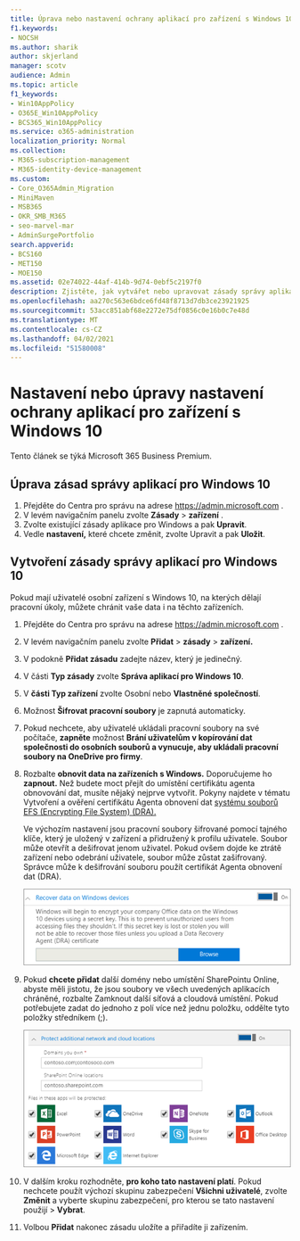 ```yaml
---
title: Úprava nebo nastavení ochrany aplikací pro zařízení s Windows 10
f1.keywords:
- NOCSH
ms.author: sharik
author: skjerland
manager: scotv
audience: Admin
ms.topic: article
f1_keywords:
- Win10AppPolicy
- O365E_Win10AppPolicy
- BCS365_Win10AppPolicy
ms.service: o365-administration
localization_priority: Normal
ms.collection:
- M365-subscription-management
- M365-identity-device-management
ms.custom:
- Core_O365Admin_Migration
- MiniMaven
- MSB365
- OKR_SMB_M365
- seo-marvel-mar
- AdminSurgePortfolio
search.appverid:
- BCS160
- MET150
- MOE150
ms.assetid: 02e74022-44af-414b-9d74-0ebf5c2197f0
description: Zjistěte, jak vytvářet nebo upravovat zásady správy aplikací a chránit pracovní soubory na osobních zařízeních s Windows 10 vašich uživatelů.
ms.openlocfilehash: aa270c563e6bdce6fd48f8713d7db3ce23921925
ms.sourcegitcommit: 53acc851abf68e2272e75df0856c0e16b0c7e48d
ms.translationtype: MT
ms.contentlocale: cs-CZ
ms.lasthandoff: 04/02/2021
ms.locfileid: "51580008"
---
```

# <a name="set-or-edit-application-protection-settings-for-windows-10-devices"></a>Nastavení nebo úpravy nastavení ochrany aplikací pro zařízení s Windows 10

Tento článek se týká Microsoft 365 Business Premium.

## <a name="edit-an-app-management-policy-for-windows-10"></a>Úprava zásad správy aplikací pro Windows 10

1. Přejděte do Centra pro správu na adrese <a href="https://go.microsoft.com/fwlink/p/?linkid=837890" target="_blank">https://admin.microsoft.com</a> .     
2. V levém navigačním panelu zvolte **Zásady** \> **zařízení** .
1. Zvolte existující zásady aplikace pro Windows a pak **Upravit**.
1. Vedle **nastavení,** které chcete změnit, zvolte Upravit a pak **Uložit**.

## <a name="create-an-app-management-policy-for-windows-10"></a>Vytvoření zásady správy aplikací pro Windows 10

Pokud mají uživatelé osobní zařízení s Windows 10, na kterých dělají pracovní úkoly, můžete chránit vaše data i na těchto zařízeních.
  
1. Přejděte do Centra pro správu na adrese <a href="https://go.microsoft.com/fwlink/p/?linkid=837890" target="_blank">https://admin.microsoft.com</a> . 
2. V levém navigačním panelu zvolte **Přidat** \> **zásady** \> **zařízení.**
3. V podokně **Přidat zásadu** zadejte název, který je jedinečný. 
4. V části **Typ zásady** zvolte **Správa aplikací pro Windows 10**.
5. V **části Typ zařízení** zvolte Osobní nebo **Vlastněné společností**. 
6. Možnost **Šifrovat pracovní soubory** je zapnutá automaticky. 
7. Pokud nechcete, aby uživatelé ukládali pracovní soubory na své počítače, **zapněte** možnost **Brání uživatelům v kopírování dat společnosti do osobních souborů a vynucuje, aby ukládali pracovní soubory na OneDrive pro firmy**. 
9. Rozbalte **obnovit data na zařízeních s Windows.** Doporučujeme ho **zapnout.**
    Než budete moct přejít do umístění certifikátu agenta obnovování dat, musíte nějaký nejprve vytvořit. Pokyny najdete v tématu Vytvoření a ověření certifikátu Agenta obnovení dat [systému souborů EFS (Encrypting File System) (DRA).](/windows/security/information-protection/windows-information-protection/create-and-verify-an-efs-dra-certificate)
    
    Ve výchozím nastavení jsou pracovní soubory šifrované pomocí tajného klíče, který je uložený v zařízení a přidružený k profilu uživatele. Soubor může otevřít a dešifrovat jenom uživatel. Pokud ovšem dojde ke ztrátě zařízení nebo odebrání uživatele, soubor může zůstat zašifrovaný. Správce může k dešifrování souboru použít certifikát Agenta obnovení dat (DRA).
    
    ![Browse to Data Recovery Agent certificate.](../media/7d7d664f-b72f-4293-a3e7-d0fa7371366c.png)
  
10. Pokud **chcete přidat** další domény nebo umístění SharePointu Online, abyste měli jistotu, že jsou soubory ve všech uvedených aplikacích chráněné, rozbalte Zamknout další síťová a cloudová umístění. Pokud potřebujete zadat do jednoho z polí více než jednu položku, oddělte tyto položky středníkem (;).
    
    ![Expand Protect additional network and cloud locations, and enter domains or SharePoint Online sites you own.](../media/7afaa0c7-ba53-456d-8c61-312c45e09625.png)
  
11. V dalším kroku rozhodněte, **pro koho tato nastavení platí**. Pokud nechcete použít výchozí skupinu zabezpečení **Všichni uživatelé**, zvolte **Změnit** a vyberte skupinu zabezpečení, pro kterou se tato nastavení použijí \> **Vybrat**.
12. Volbou **Přidat** nakonec zásadu uložíte a přiřadíte ji zařízením.